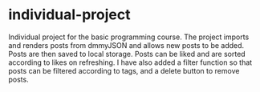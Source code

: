 # individual-project
Individual project for the basic programming course. 
The project imports and renders posts from dmmyJSON and allows new posts to be added. Posts are then
saved to local storage. Posts can be liked and are sorted according to likes on refreshing. 
I have also added a filter function so that posts can be filtered according to tags, and a delete button to remove posts.
